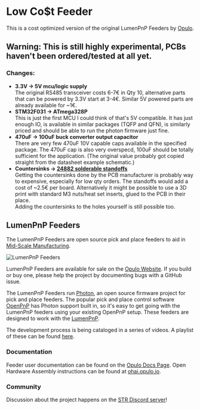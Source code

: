 # Low Co$t Feeder

This is a cost optimized version of the original LumenPnP Feeders by
[Opulo](https://www.opulo.io/).

## Warning: This is still highly experimental, PCBs haven't been ordered/tested at all yet.

### Changes:

- **3.3V -> 5V mcu/logic supply**  
  The original RS485 transceiver costs 6-7€ in Qty 10, alternative parts that can be powered
  by 3.3V start at 3-4€. Similar 5V powered parts are already available for ~1€.
- **STM32F031 -> ATmega328P**  
  This is just the first MCU I could think of that's 5V compatible. It has just enough IO, is
  available in similar packages (TQFP and QFN), is similarly priced and should be able to run
  the photon firmware just fine.
- **470uF -> 100uF buck converter output capacitor**  
  There are very few 470uF 10V capable caps available in the specified package. The 470uF cap
  is also very overspecd, 100uF should be totally sufficient for the application. (The original
  value probably got copied straight from the datasheet example schematic.)
- **Countersinks -> [24882 solderable standoffs](https://www.digikey.com/en/products/detail/keystone-electronics/24882/9921841)**  
  Getting the countersinks done by the PCB manufacturer is probably way to expensive,
  especially for low qty orders. The standoffs would add a cost of ~2.5€ per board.
  Alternatively it might be possible to use a 3D print with standard M3 nuts/heat set inserts,
  glued to the PCB in their place.  
  Adding the countersinks to the holes yourself is still possible too.

## LumenPnP Feeders
The LumenPnP Feeders are open source pick and place feeders to aid in [Mid-Scale Manufacturing](https://stephenhawes.com/level-2-manufacturing/).

![LumenPnP Feeders](img/hero-alpha.png)

LumenPnP Feeders are available for sale on the [Opulo Website](https://www.opulo.io/). If you build or buy one, please help the project by documenting bugs with a GitHub issue.

The LumenPnP Feeders run [Photon](https://github.com/photonfirmware/photon), an open source firmware project for pick and place feeders. The popular pick and place control software [OpenPnP](https://openpnp.org/) has Photon support built in, so it's easy to get going with the LumenPnP feeders using your existing OpenPnP setup. These feeders are designed to work with the [LumenPnP](https://opulo.io/products/lumenpnp).

The development process is being cataloged in a series of videos. A playlist of these can be found [here](https://www.youtube.com/playlist?list=PLIeJXmcg1baLBz3x0nCDqkYpKs2IWGHk4).

### Documentation
Feeder user documentation can be found on the [Opulo Docs Page](https://docs.opulo.io/). Open Hardware Assembly instructions can be found at [ohai.opulo.io](https://ohai.opulo.io/).

### Community
Discussion about the project happens on the [STR Discord server](https://discordapp.com/invite/TCwy6De)!